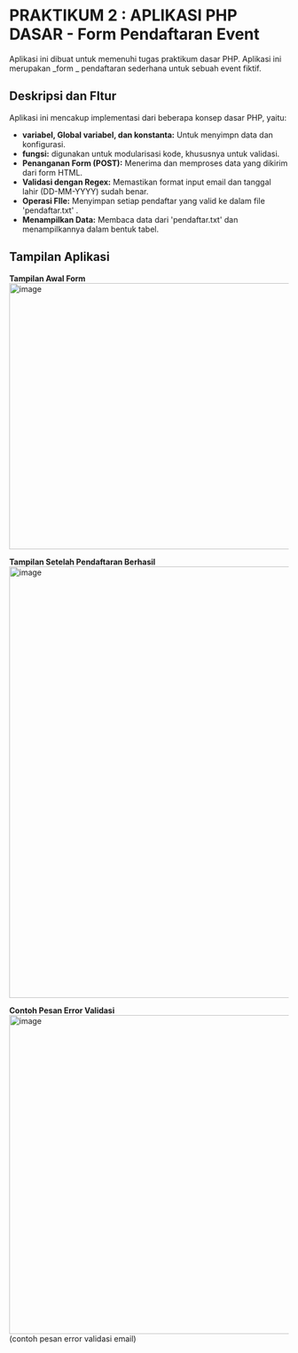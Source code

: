 
# PRAKTIKUM 2 : APLIKASI PHP DASAR - Form Pendaftaran Event

Aplikasi ini dibuat untuk memenuhi tugas praktikum dasar PHP. Aplikasi ini merupakan _form _ pendaftaran sederhana untuk sebuah event fiktif.

## Deskripsi dan FItur
Aplikasi ini mencakup implementasi dari beberapa konsep dasar PHP, yaitu:
- **variabel, Global variabel, dan konstanta:** Untuk menyimpn data dan konfigurasi.
- **fungsi:** digunakan untuk modularisasi kode, khususnya untuk validasi.
- **Penanganan Form (POST):** Menerima dan memproses data yang dikirim dari form HTML.
- **Validasi dengan Regex:** Memastikan format input email dan tanggal lahir (DD-MM-YYYY) sudah benar.
- **Operasi FIle:** Menyimpan setiap pendaftar yang valid ke dalam file 'pendaftar.txt' .
- **Menampilkan Data:** Membaca data dari 'pendaftar.txt' dan menampilkannya dalam bentuk tabel.

## Tampilan Aplikasi

**Tampilan Awal Form**
<img width="1057" height="480" alt="image" src="https://github.com/user-attachments/assets/b8b3b1d5-67e7-4e7d-801e-1564c4efd1bb" />

**Tampilan Setelah Pendaftaran Berhasil**
<img width="1119" height="778" alt="image" src="https://github.com/user-attachments/assets/937d224b-1d88-46e1-a369-0889b7178def" />

**Contoh Pesan Error Validasi**
<img width="1118" height="575" alt="image" src="https://github.com/user-attachments/assets/b095c9fd-2608-4e55-a30e-47e5235ffeb2" />
(contoh pesan error validasi email)
